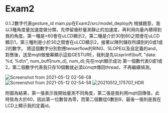 # Exam2
0.1.2數字代表gesture_id
main.pp在Exam2/src/model_deploy內
根據題意，我以3種角度量加速度做分類，先停留幾秒量測靜止的加速度，再利用向量內積得到我的角度。第一種是>60會在uLCD顯示2，第二種是介於30到60之間會在uLCD顯示1，第三種則是小於30之間會在uLCD顯示2，接著以陣列儲存所讀到的0或1或2的數字。
將這個數字分別對應tenserflow的RING、SLOPE以及自定義的and，對應後，送至mqtt做螢幕顯示這些GESTURE，我則是先以sprintf(buff, "data: %d, %d\n", num_buff[num_d], num_d);先在mqtt顯示成功
第一個數代表0或1或2，第二個數字代表我只存10個數就必須以mqtt傳回thread，不再繼續偵測。

![Screenshot from 2021-05-12 02-56-08](https://user-images.githubusercontent.com/74852896/117957871-0e60a300-b34d-11eb-8e53-b3e404fe2eef.png)
![Screenshot from 2021-05-12 02-54-58](https://user-images.githubusercontent.com/74852896/117957873-0ef93980-b34d-11eb-9be6-e3411ee7bad1.png)
![20210512_175707_HDR](https://user-images.githubusercontent.com/74852896/117958898-0f460480-b34e-11eb-9b1c-e87a8a5f1255.jpg)




附圖為結果，第一張表示我開始量測不同角度，第二張是我利用mqtt回傳值，此時皆為大於60，因此第一位數皆為零，而第二個數從0數到9，最後一張則是我在LCD上顯示我的定義id。
